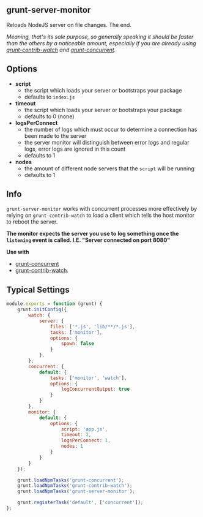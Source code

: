 grunt-server-monitor
--------------------
Reloads NodeJS server on file changes. The end. 

*Meaning, that's its sole purpose, so generally speaking it should be faster than the others by a noticeable amount, especially if you are already using [grunt-contrib-watch](https://github.com/gruntjs/grunt-contrib-watch) and [grunt-concurrent](https://github.com/sindresorhus/grunt-concurrent).*


Options
-------
- **script** 
    - the script which loads your server or bootstraps your package
    - defaults to `index.js`
- **timeout** 
    - the script which loads your server or bootstraps your package
    - defaults to 0 (none)
- **logsPerConnect** 
    - the number of logs which must occur to determine a connection has been made to the server
    - the server monitor will distinguish between error logs and regular logs, error logs are ignored in this count
    - defaults to 1
- **nodes** 
    - the amount of different node servers that the `script` will be running
    - defaults to 1

Info
----
`grunt-server-monitor` works with concurrent processes more effectively by relying on `grunt-contrib-watch` to load a client which tells the host monitor to reboot the server.

**The monitor expects the server you use to log something once the `listening` event is called. I.E. "Server connected on port 8080"**

**Use with**
- [grunt-concurrent](https://www.npmjs.com/package/grunt-concurrent) 
- [grunt-contrib-watch](https://www.npmjs.com/package/grunt-contrib-watch).


Typical Settings
----------------

```javascript
module.exports = function (grunt) {
    grunt.initConfig({
        watch: {
            server: {
                files: ['*.js', 'lib/**/*.js'],
                tasks: ['monitor'],
                options: {
                    spawn: false
                }
            },
        },
        concurrent: {
            default: {
                tasks: ['monitor', 'watch'],
                options: {
                    logConcurrentOutput: true
                }
            }
        },
        monitor: {
            default: {
                options: {
                    script: 'app.js',
                    timeout: 2,
                    logsPerConnect: 1,
                    nodes: 1
                }
            }
        }
    });

    grunt.loadNpmTasks('grunt-concurrent');
    grunt.loadNpmTasks('grunt-contrib-watch');
    grunt.loadNpmTasks('grunt-server-monitor');

    grunt.registerTask('default', ['concurrent']);
};
```

